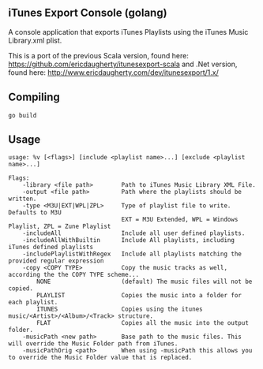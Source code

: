 ## iTunes Export Console (golang)

A console application that exports iTunes Playlists using the iTunes Music Library.xml plist.

This is a port of the previous Scala version, found here: https://github.com/ericdaugherty/itunesexport-scala and .Net version, found here: http://www.ericdaugherty.com/dev/itunesexport/1.x/ 


## Compiling

```
go build 
```
## Usage

```
usage: %v [<flags>] [include <playlist name>...] [exclude <playlist name>...]

Flags:
    -library <file path>        Path to iTunes Music Library XML File.
    -output <file path>         Path where the playlists should be written.
    -type <M3U|EXT|WPL|ZPL>     Type of playlist file to write.  Defaults to M3U
                                EXT = M3U Extended, WPL = Windows Playlist, ZPL = Zune Playlist
    -includeAll                 Include all user defined playlists.
    -includeAllWithBuiltin      Include All playlists, including iTunes defined playlists
    -includePlaylistWithRegex   Include all playlists matching the provided regular expression
    -copy <COPY TYPE>           Copy the music tracks as well, according the the COPY TYPE scheme...
        NONE                    (default) The music files will not be copied.                               
        PLAYLIST                Copies the music into a folder for each playlist.
        ITUNES                  Copies using the itunes music/<Artist>/<Album>/<Track> structure.
        FLAT                    Copies all the music into the output folder.
    -musicPath <new path>       Base path to the music files. This will override the Music Folder path from iTunes.
    -musicPathOrig <path>       When using -musicPath this allows you to override the Music Folder value that is replaced.
```
